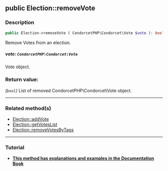 ## public Election::removeVote

### Description    

```php
public Election->removeVote ( CondorcetPHP\Condorcet\Vote $vote ): bool
```

Remove Votes from an election.
    

##### **vote:** *```CondorcetPHP\Condorcet\Vote```*   
Vote object.    


### Return value:   

*(```bool```)* List of removed CondorcetPHP\Condorcet\Vote object.


---------------------------------------

### Related method(s)      

* [Election::addVote](../Election%20Class/public%20Election--addVote.md)    
* [Election::getVotesList](../Election%20Class/public%20Election--getVotesList.md)    
* [Election::removeVotesByTags](../Election%20Class/public%20Election--removeVotesByTags.md)    

---------------------------------------

### Tutorial

* **[This method has explanations and examples in the Documentation Book](https://www.condorcet.io#/3.AsPhpLibrary/5.Votes/1.AddVotes)**    
